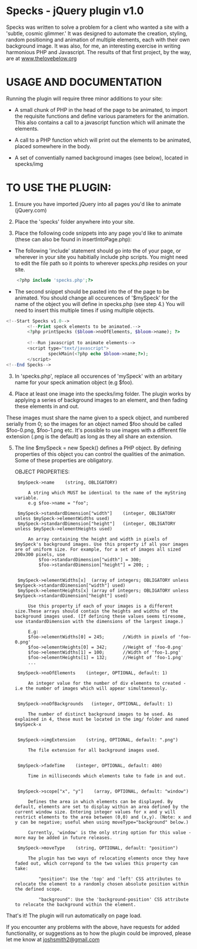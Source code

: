 Specks - jQuery plugin v1.0 
================

Specks was written to solve a problem for a client who wanted a site
with a 'subtle, cosmic glimmer.' It was designed  to automate the creation,
styling, random positioning and animation of multiple elements, 
each with their own background image. It was also, for me, an interesting exercise 
in writing harmonious PHP and Javascript. The results of that first 
project, by the way, are at www.thelovebelow.org

USAGE AND DOCUMENTATION
==


Running the plugin will require three minor additions to your site:

- A small chunk of PHP in the head of the page to be animated, to import the 
requisite functions and define various parameters for the animation. This also contains a call to a javascript function which will animate the elements. 

- A call to a PHP function which will print out the elements to be animated, 
placed somewhere in the body.

- A set of conventially named background images (see below), located in specks/img
		
TO USE THE PLUGIN: 
==

1. Ensure you have imported jQuery into all pages you'd like to animate (jQuery.com)

2. Place the 'specks' folder anywhere into your site. 

3. Place the following code snippets into any page you'd like to animate (these can also be found in insertIntoPage.php): 

 - The following 'include' statement should go into the <head> of your page, or wherever in your site you habitially include php scripts. You might need to edit the file path so it points to wherever specks.php resides on your site. 

```php
    <?php include 'specks.php';?>
```

- The second snippet should be pasted into the <body> of the page to be animated. You should change all occurences of '$mySpeck' for the name of the object you will define in specks.php (see step 4.) You will need to insert this multiple times if using multiple objects.

```php
<!--Start Specks v1.0-->
        <!--Print speck elements to be animated.-->
        <?php printSpecks ($bloom->noOfElements, $bloom->name); ?>
        
        <!--Run javascript to animate elements-->
        <script type="text/javascript">
                speckMain(<?php echo $bloom->name;?>);
        </script>
<!--End Specks-->
```
	
3. In 'specks.php', replace all occurences of 'mySpeck' with an arbitary name for your speck animation object (e.g $foo).

4. Place at least one image into the specks/img folder. The plugin works by applying a series of background images to an element, and then fading these elements in and out.

These images must share the name given to a speck object, and numbered serially from 0; so the images for an object named $foo should be called $foo-0.png, $foo-1.png etc. It's possible to use images with a different file extension (.png is the default) as long as they all share an extension. 

5. The line $mySpeck = new Speck() defines a PHP object. By defining properties of this object you can control the qualities of the animation. Some of these properties are obligatory.
	
	OBJECT PROPERTIES:
	
		$mySpeck->name    (string, OBLIGATORY)
		
			A string which MUST be identical to the name of the myString variable.
			e.g $foo->name = "foo";

		$mySpeck->standardDimension["width"]    (integer, OBLIGATORY unless $mySpeck->elementWidths used)
		$mySpeck->standardDimension["height"]	(integer, OBLIGATORY unless $mySpeck->elementHeights used)
		
			An array containing the height and width in pixels of $mySpeck's background images. Use this property if all your images are of uniform size. For example, for a set of images all sized 200x300 pixels, use 
				$foo->standardDimension["width"] = 300; 
				$foo->standardDimension["height"] = 200; ; 
			
			
		$mySpeck->elementWidths[x]  (array of integers; OBLIGATORY unless $mySpeck->standardDimension["width"] used)
		$mySpeck->elementHeights[x] (array of integers; OBLIGATORY unless $mySpeck->standardDimension["height"] used)
		
			Use this property if each of your images is a different size.These arrays should contain the heights and widths of the background images used. (If defining these values seems tiresome, use standardDimension with the dimensions of the largest image.)
			
			E.g: 
			$foo->elementWidths[0] = 245;		//Width in pixels of 'foo-0.png'
			$foo->elementHeights[0] = 342;		//Height of 'foo-0.png'
			$foo->elementWidths[1] = 100;		//Width of 'foo-1.png'
			$foo->elementHeights[1] = 132;		//Height of 'foo-1.png'
			...
		
		$mySpeck->noOfElements    (integer, OPTIONAL, default: 1)
		
			An integer value for the number of div elements to created - i.e the number of images which will appear simultaneously.
		
		
		$mySpeck->noOfBackgrounds 	(integer, OPTIONAL, default: 1)
		
			The number of distinct background images to be used. As explained in 4, these must be located in the img/ folder and named $mySpeck-x
		
		
		$mySpeck->imgExtension    (string, OPTIONAL, default: ".png")
		
			The file extension for all background images used. 
	
	
		$mySpeck->fadeTime    (integer, OPTIONAL, default: 400)
		
			Time in milliseconds which elements take to fade in and out.
			
		
		$mySpeck->scope["x", "y"]    (array, OPTIONAL, default: "window")
		
			Defines the area in which elements can be displayed. By default, elements are set to display within an area defined by the current window size. Entering integer values for x and y will restrict elements to the area between (0,0) and (x,y). (Note: x and y can be negative; useful when using moveType="background" below.) 
			
			Currently, 'window' is the only string option for this value - more may be added in future releases.
			
		$mySpeck->moveType    (string, OPTIONAL, default: "position")
		
			The plugin has two ways of relocating elements once they have faded out, which correpond to the two values this property can take:
			
				"position": Use the 'top' and 'left' CSS attributes to relocate the element to a randomly chosen absolute position within the defined scope.
				
				"background": Use the 'background-position' CSS attribute to relocate the background within the element. 
			
			
That's it! The plugin will run automatically on page load. 

If you encounter any problems with the above, have requests for added functionality, or suggestions as to how the plugin could be improved, please let me know at joshsmith2@gmail.com

